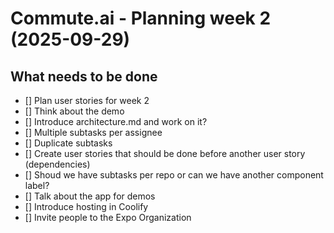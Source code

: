 # Commute.ai - Planning week 2 (2025-09-29)

## What needs to be done

- [] Plan user stories for week 2
- [] Think about the demo
- [] Introduce architecture.md and work on it?
- [] Multiple subtasks per assignee
- [] Duplicate subtasks
- [] Create user stories that should be done before another user story (dependencies)
- [] Shoud we have subtasks per repo or can we have another component label?
- [] Talk about the app for demos
- [] Introduce hosting in Coolify
- [] Invite people to the Expo Organization
